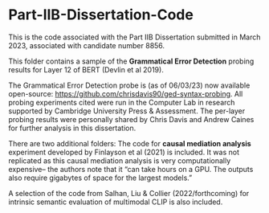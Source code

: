 # Part-IIB-Dissertation-Code
This is the code associated with the Part IIB Dissertation submitted in March 2023, associated with candidate number 8856. 

This folder contains a sample of the **Grammatical Error Detection** probing results for Layer 12 of BERT (Devlin et al 2019). 

 The Grammatical Error Detection probe is (as of 06/03/23) now available open-source: https://github.com/chrisdavis90/ged-syntax-probing.  All probing experiments cited were run in the Computer Lab in research supported by Cambridge University Press & Assessment.  The per-layer probing results were personally shared by Chris Davis and Andrew Caines for further analysis in this dissertation.


There are two additional folders: 
The code for **causal mediation analysis** experiment developed by Finlayson et al (2021) is included. It was not replicated as this causal mediation analysis is very computationally expensive– the authors note that it “can  take hours on a GPU. The outputs also require gigabytes of space for the largest models.”

A selection of the code from Salhan, Liu & Collier (2022/forthcoming) for intrinsic semantic evaluation of multimodal CLIP is also included. 
